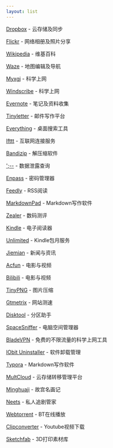 ```yaml
---
layout: list
---
```


[Dropbox](https://db.tt/h5ZzHAqI) - 云存储及同步

[Flickr](https://flickr.com) - 网络相册及照片分享

[Wikipedia](https://zh.wikipedia.org/zh-hans/Wikipedia:%E9%A6%96%E9%A1%B5) - 维基百科

[Waze](https://www.waze.com/zh) - 地图编辑及导航

[Myxgj](https://myxgj.com/) - 科学上网

[Windscribe](https://windscribe.com/) - 科学上网

[Evernote](https://www.evernote.com/referral/Registration.action?sig=8d6c1b50cf41eb62c833ef7f572409d10947ff4688f85c8526cf913e28ad7b5b&uid=24474777) - 笔记及资料收集

[Tinyletter](http://tinyletter.com/) - 邮件写作平台

[Everything](http://www.voidtools.com/) - 桌面搜索工具

[Ifttt](https://ifttt.com/) - 互联网连接服务

[Bandizip](https://www.bandisoft.com/bandizip/cn/) - 解压缩软件

[';--](https://haveibeenpwned.com/) - 数据泄露查询

[Enpass](https://www.enpass.io/) - 密码管理器

[Feedly](http://feedly.com/i/welcome) - RSS阅读

[MarkdownPad](http://markdownpad.com/) - Markdown写作软件

[Zealer](http://www.zealer.com/) - 数码测评

[Kindle](https://www.amazon.cn/gp/product/B00QJDOLIO/ref=as_li_ss_tl?ie=UTF8&camp=536&creative=3132&creativeASIN=B00QJDOLIO&linkCode=as2&tag=zeove-23) - 电子阅读器

[Unlimited](https://www.amazon.cn/gp/kindle/ku/sign-up/ref=as_li_ss_tl?ie=UTF8&*Version*=1&*entries*=0&camp=536&creative=3132&linkCode=ur2&tag=zeove-23) - Kindle包月服务

[Jiemian](http://www.jiemian.com/) - 新闻与资讯

[Acfun](http://www.acfun.tv/) - 电影与视频

[Bilibili](http://www.bilibili.com/) - 电影与视频

[TinyPNG](https://tinypng.com/) - 图片压缩

[Gtmetrix](https://gtmetrix.com/) - 网站测速

[Disktool](http://www.disktool.cn/feature.html) - 分区助手

[SpaceSniffer](http://www.uderzo.it/main_products/space_sniffer/download.html) - 电脑空间管理器

[BladeVPN](http://bladevpn.com/) - 免费的不限流量的科学上网工具

[IObit Uninstaller](https://www.iobit.com/en/advanceduninstaller.php) - 软件卸载管理

[Typora](https://typora.io/) - Markdown写作软件

[MultCloud](https://www.multcloud.com/sign?method=up&tc=51feffd6604f761701605278c6a40374) - 云存储转移管理平台

[Minghuaji](http://minghuaji.dpm.org.cn/) - 故宫名画记

[Neets](http://neets.cc/) - 私人追剧管家

[Webtorrent](https://webtorrent.io/) - BT在线播放

[Clipconverter](http://www.clipconverter.cc/) - Youtube视频下载

[Sketchfab](https://sketchfab.com/britishmuseum) - 3D打印素材库
